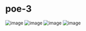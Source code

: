 # poe-3
![image](https://github.com/user-attachments/assets/ffbc9081-6c49-438f-a578-b8040cbb9b99)
![image](https://github.com/user-attachments/assets/66b3f0c1-84fc-406b-bb52-d7fe8c4168ae)
![image](https://github.com/user-attachments/assets/44f02437-2417-4f76-991a-5504fb520d68)
![image](https://github.com/user-attachments/assets/8ea7e603-a5e8-4692-9dbe-c8afc88193ca)
